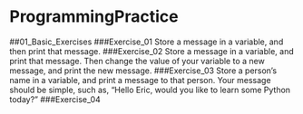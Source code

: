 # ProgrammingPractice

##01_Basic_Exercises
###Exercise_01
Store a message in a variable, and then print that message.
###Exercise_02
Store a message in a variable, and print that message.
Then change the value of your variable to a new message, and print the new message.
###Exercise_03
Store a person’s name in a variable, and print a message to that person. Your message should be simple, such as, “Hello Eric, 
would you like to learn some Python today?”
###Exercise_04